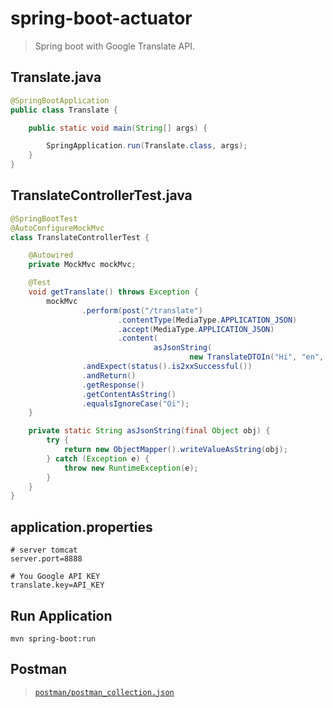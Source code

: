 # spring-boot-actuator

> Spring boot with Google Translate API.

## Translate.java
```java
@SpringBootApplication
public class Translate {

    public static void main(String[] args) {

        SpringApplication.run(Translate.class, args);
    }
}
```
## TranslateControllerTest.java
```java
@SpringBootTest
@AutoConfigureMockMvc
class TranslateControllerTest {

    @Autowired
    private MockMvc mockMvc;

    @Test
    void getTranslate() throws Exception {
        mockMvc
                .perform(post("/translate")
                        .contentType(MediaType.APPLICATION_JSON)
                        .accept(MediaType.APPLICATION_JSON)
                        .content(
                                asJsonString(
                                        new TranslateDTOIn("Hi", "en", "pt"))))
                .andExpect(status().is2xxSuccessful())
                .andReturn()
                .getResponse()
                .getContentAsString()
                .equalsIgnoreCase("Oi");
    }

    private static String asJsonString(final Object obj) {
        try {
            return new ObjectMapper().writeValueAsString(obj);
        } catch (Exception e) {
            throw new RuntimeException(e);
        }
    }
}
```

## application.properties
```properties
# server tomcat
server.port=8888

# You Google API KEY
translate.key=API_KEY

```

## Run Application
`mvn spring-boot:run`

## Postman
><code>[postman/postman_collection.json](postman/postman_collection.json)</code>

